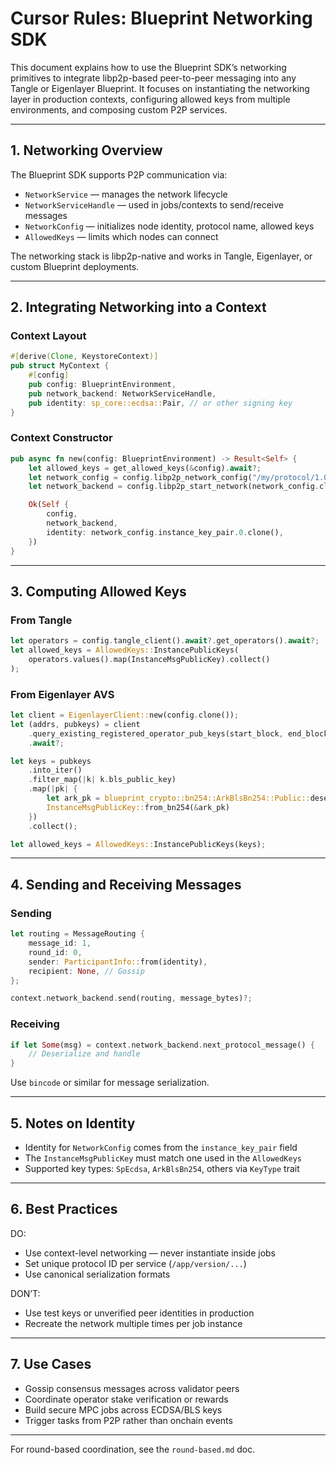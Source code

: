 # Cursor Rules: Blueprint Networking SDK

This document explains how to use the Blueprint SDK’s networking primitives to integrate libp2p-based peer-to-peer messaging into any Tangle or Eigenlayer Blueprint. It focuses on instantiating the networking layer in production contexts, configuring allowed keys from multiple environments, and composing custom P2P services.

---

## 1. Networking Overview

The Blueprint SDK supports P2P communication via:
- `NetworkService` — manages the network lifecycle
- `NetworkServiceHandle` — used in jobs/contexts to send/receive messages
- `NetworkConfig` — initializes node identity, protocol name, allowed keys
- `AllowedKeys` — limits which nodes can connect

The networking stack is libp2p-native and works in Tangle, Eigenlayer, or custom Blueprint deployments.

---

## 2. Integrating Networking into a Context

### Context Layout
```rust
#[derive(Clone, KeystoreContext)]
pub struct MyContext {
    #[config]
    pub config: BlueprintEnvironment,
    pub network_backend: NetworkServiceHandle,
    pub identity: sp_core::ecdsa::Pair, // or other signing key
}
```

### Context Constructor
```rust
pub async fn new(config: BlueprintEnvironment) -> Result<Self> {
    let allowed_keys = get_allowed_keys(&config).await?;
    let network_config = config.libp2p_network_config("/my/protocol/1.0.0")?;
    let network_backend = config.libp2p_start_network(network_config.clone(), allowed_keys)?;

    Ok(Self {
        config,
        network_backend,
        identity: network_config.instance_key_pair.0.clone(),
    })
}
```

---

## 3. Computing Allowed Keys

### From Tangle
```rust
let operators = config.tangle_client().await?.get_operators().await?;
let allowed_keys = AllowedKeys::InstancePublicKeys(
    operators.values().map(InstanceMsgPublicKey).collect()
);
```

### From Eigenlayer AVS
```rust
let client = EigenlayerClient::new(config.clone());
let (addrs, pubkeys) = client
    .query_existing_registered_operator_pub_keys(start_block, end_block)
    .await?;

let keys = pubkeys
    .into_iter()
    .filter_map(|k| k.bls_public_key)
    .map(|pk| {
        let ark_pk = blueprint_crypto::bn254::ArkBlsBn254::Public::deserialize_compressed(&pk)?;
        InstanceMsgPublicKey::from_bn254(&ark_pk)
    })
    .collect();

let allowed_keys = AllowedKeys::InstancePublicKeys(keys);
```

---

## 4. Sending and Receiving Messages

### Sending
```rust
let routing = MessageRouting {
    message_id: 1,
    round_id: 0,
    sender: ParticipantInfo::from(identity),
    recipient: None, // Gossip
};

context.network_backend.send(routing, message_bytes)?;
```

### Receiving
```rust
if let Some(msg) = context.network_backend.next_protocol_message() {
    // Deserialize and handle
}
```

Use `bincode` or similar for message serialization.

---

## 5. Notes on Identity

- Identity for `NetworkConfig` comes from the `instance_key_pair` field
- The `InstanceMsgPublicKey` must match one used in the `AllowedKeys`
- Supported key types: `SpEcdsa`, `ArkBlsBn254`, others via `KeyType` trait

---

## 6. Best Practices

DO:
- Use context-level networking — never instantiate inside jobs
- Set unique protocol ID per service (`/app/version/...`)
- Use canonical serialization formats

DON’T:
- Use test keys or unverified peer identities in production
- Recreate the network multiple times per job instance

---

## 7. Use Cases
- Gossip consensus messages across validator peers
- Coordinate operator stake verification or rewards
- Build secure MPC jobs across ECDSA/BLS keys
- Trigger tasks from P2P rather than onchain events

---

For round-based coordination, see the `round-based.md` doc.

